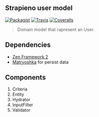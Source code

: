 Strapieno user model
--------------------

[![Packagist](https://img.shields.io/packagist/dt/strapieno/str-user-model.svg?maxAge=2592000)](https://packagist.org/packages/strapieno/str-user-model) [![Travis](https://img.shields.io/travis/strapieno/str-user-model/develop.svg?maxAge=2592000)](https://travis-ci.org/strapieno/str-user-model) [![Coveralls](https://img.shields.io/coveralls/strapieno/str-user-model/develop.svg?style=flat-square)](https://coveralls.io/github/strapieno/str-user-model) 

> Domain model that rapresent an User. 

## Dependencies

* [Zen Framework 2](https://github.com/zendframework/zf2)
* [Matryoshka](https://github.com/matryoshka-model/matryoshka) for persist data

## Components

1. Criteria
2. Entity
3. Hydrator
4. InputFilter
5. Validator